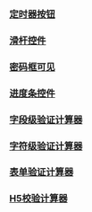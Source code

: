 ### [定时器按钮](https://xiaohanh.github.io/spa/02-time/index.html)
### [滑杆控件](https://xiaohanh.github.io/spa/03-sliderbar/index.html)
### [密码框可见](https://xiaohanh.github.io/spa/04-password/index.html)
### [进度条控件](https://xiaohanh.github.io/spa/05-progressbar/index.html)
### [字段级验证计算器](https://xiaohanh.github.io/spa/01-datacheck-field/index.html)

### [字符级验证计算器](https://xiaohanh.github.io/spa/01-datacheck-character/index.html)


### [表单验证计算器](https://xiaohanh.github.io/spa/01-datacheck-form/index.html)

### [H5校验计算器](https://xiaohanh.github.io/spa/01-datacheck-h5/index.html)
